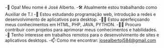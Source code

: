 -👋 Opa! Meu nome é José Alberto.
-🛠 Atualmente estou trabalhando como Auxiliar de T.I 
-🌱 Estou estudando programação web, introdução a redes e desenvolvimento de aplicativos para desktop.
-👨‍🎓 Estou aperfeiçoando meus conhecimentos em HTML, PHP, JAVA, PYTHON.
-🕵️‍♂️ Procuro contribuir com projetos para aprimorar meus conhecimentos e habilidades.
-👀 Tenho interesse em trabalhos remotos para o desenvolvimento de sites e aplicativos desktops.
-📫 Como me encontrar: josealbertoj584@gmail.com
